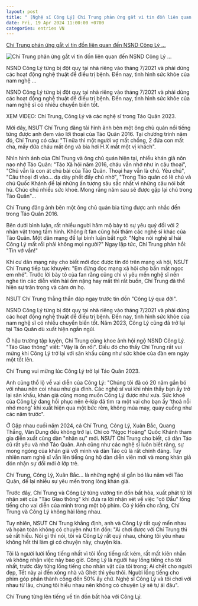 ```yaml
---
layout: post
title: " [Nghệ sĩ Công Lý] Chí Trung phản ứng gắt vì tin đồn liên quan đến NSND Công Lý ..."
date: Fri, 19 Apr 2024 11:00:00 +0700
categories: entries VN
---
```

[Chí Trung phản ứng gắt vì tin đồn liên quan đến NSND Công Lý ...](https://eva.vn/tv-show/chi-trung-phan-ung-gat-vi-tin-don-lien-quan-den-nsnd-cong-ly-khuyen-dan-mang-dung-lam-ban-mat-ngoc-c255a592595.html)

![Chí Trung phản ứng gắt vì tin đồn liên quan đến NSND Công Lý ...](https://cdn.eva.vn/upload/2-2024/images/2024-04-19/img-social-uploadbtv-1713523401-810-thumbnail-width710height370-watermark.jpg)

NSND Công Lý từng bị đột quỵ tại nhà riêng vào tháng 7/2021 và phải dừng các hoạt động nghệ thuật để điều trị bệnh. Đến nay, tình hình sức khỏe của nam nghệ ...

NSND Công Lý từng bị đột quỵ tại nhà riêng vào tháng 7/2021 và phải dừng các hoạt động nghệ thuật để điều trị bệnh. Đến nay, tình hình sức khỏe của nam nghệ sĩ có nhiều chuyển biến tốt.

XEM VIDEO: Chí Trung, Công Lý và các nghệ sĩ trong Táo Quân 2023.

Mới đây, NSƯT Chí Trung đăng tải hình ảnh bên một ông chủ quán nổi tiếng từng được anh đem vào lời thoại của Táo Quân 2016. Tại chương trình năm đó, Chí Trung có câu: "Tí nữa thì một người vợ mất chồng, 2 đứa con mất cha, mấy đứa cháu mất ông và bia hơi H.X mất một vị khách".

Nhìn hình ảnh của Chí Trung và ông chủ quán hiện tại, nhiều khán giả nôn nao nhớ Táo Quân: "Táo Xã hội năm 2016, cháu vẫn nhớ như in câu thoại", "Chú vẫn là con át chủ bài của Táo Quân. Thoại hay vẫn là chú. Yêu chú", "Câu thoại đi vào... dạ dày phết đấy chú nhờ", "Trong Táo quân có lẽ chú và chú Quốc Khánh để lại những ấn tượng sâu sắc nhất vì những câu nói bất hủ. Chúc chú nhiều sức khoẻ. Mong rằng năm sau sẽ được gặp lại chú trong Táo Quân"...

Chí Trung đăng ảnh bên một ông chủ quán bia từng được anh nhắc đến trong Táo Quân 2016.

Bên dưới bình luận, rất nhiều người hâm mộ bày tỏ sự yêu quý đối với 2 nhân vật trong tấm hình. Không ít fan cũng hỏi thăm các nghệ sĩ khác của Táo Quân. Một dân mạng để lại bình luận bất ngờ: "Nghe nói nghệ sĩ hài Công Lý mất rồi phải không mọi người?" Ngay lập tức, Chí Trung phản hồi: "Tin vớ vẩn!"

Khi cư dân mạng này cho biết mới đọc được tin đó trên mạng xã hội, NSƯT Chí Trung tiếp tục khuyên: "Em đừng đọc mạng xã hội cho bẩn mắt ngọc em nhé". Trước lời bày tỏ của fan rằng cũng chỉ vì yêu mến nghệ sĩ nên nghe tin các diễn viên hài ốm nặng hay mất thì rất buồn, Chí Trung đã thể hiện sự trân trọng và cảm ơn họ.

NSƯT Chí Trung thẳng thắn đáp ngay trước tin đồn "Công Lý qua đời".

NSND Công Lý từng bị đột quỵ tại nhà riêng vào tháng 7/2021 và phải dừng các hoạt động nghệ thuật để điều trị bệnh. Đến nay, tình hình sức khỏe của nam nghệ sĩ có nhiều chuyển biến tốt. Năm 2023, Công Lý cũng đã trở lại tại Táo Quân dù xuất hiện ngắn ngủi.

Ở hậu trường tập luyện, Chí Trung cũng khoe ảnh hội ngộ NSND Công Lý. "Táo Giao thông" viết: "Vậy là ổn rồi". Điều đó cho thấy Chí Trung rất vui mừng khi Công Lý trở lại với sân khấu cũng như sức khỏe của đàn em ngày một tốt lên.

Chí Trung vui mừng lúc Công Lý trở lại Táo Quân 2023.

Anh cũng thổ lộ về vai diễn của Công Lý: "Chúng tôi đã có 20 năm gắn bó với nhau nên coi nhau như gia đình. Các nghệ sĩ vui khi nhìn thấy bạn ấy trở lại sân khấu, khán giả cũng mong muốn Công Lý được như xưa. Sức khoẻ của Công Lý đang hồi phục nên ê-kíp đã tìm ra một vai cho bạn ấy 'thoả nỗi nhớ mong' khi xuất hiện qua một bức rèm, không múa may, quay cuồng như các năm trước".

Ở Gặp nhau cuối năm 2024, cả Chí Trung, Công Lý, Xuân Bắc, Quang Thắng, Vân Dung đều không trở lại. Chỉ có "Ngọc Hoàng" Quốc Khánh tham gia diễn xuất cùng dàn "nhân sự" mới. NSƯT Chí Trung cho biết, cả dàn Táo cũ rất yêu và nhớ Táo Quân. Anh cũng như các nghệ sĩ luôn biết rằng, sự mong ngóng của khán giả với mình và dàn Táo cũ là rất chính đáng. Tuy nhiên nam nghệ sĩ vẫn lên tiếng ủng hộ dàn diễn viên mới và mong khán giả đón nhận sự đổi mới ở lớp trẻ.

Chí Trung, Công Lý, Xuân Bắc... là những nghệ sĩ gắn bó lâu năm với Táo Quân, để lại nhiều sự yêu mến trong lòng khán giả.

Trước đây, Chí Trung và Công Lý từng vướng tin đồn bất hòa, xuất phát từ lời nhận xét của "Táo Giao thông" khi đưa ra lời nhận xét về việc "cô Đẩu" lồng tiếng cho vai diễn của mình trong một bộ phim. Có ý kiến cho rằng, Chí Trung và Công Lý không hài lòng nhau.

Tuy nhiên, NSƯT Chí Trung khẳng định, anh và Công Lý rất quý mến nhau và hoàn toàn không có chuyện như tin đồn: "Ai chơi được với Chí Trung thì sẽ rất hiểu. Nói gì thì nói, tôi và Công Lý rất quý nhau, chúng tôi yêu nhau không hết thì làm gì có chuyện này, chuyện kia.

Tôi là người lười lồng tiếng nhất vì tôi lồng tiếng rất kém, rất mất kiên nhẫn và không nhận việc này bao giờ. Công Lý là người hay lồng tiếng cho tôi nhất, trước đây từng lồng tiếng cho nhân vật của tôi trong: Ai chết cho người đẹp, Tết này ai đến xông nhà và Ghét thì yêu thôi. Người lồng tiếng cho phim góp phần thành công đến 50% ấy chứ. Nghệ sĩ Công Lý và tôi chơi với nhau từ lâu, chúng tôi hiểu nhau nên không có chuyện Lý sẽ tự ái đâu".

Chí Trung từng lên tiếng về tin đồn bất hòa với Công Lý.

